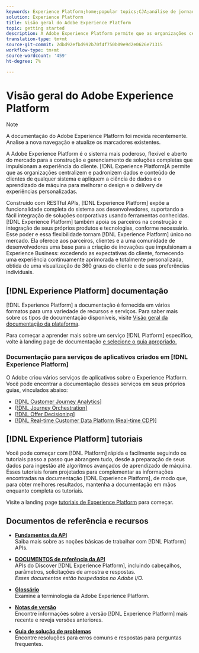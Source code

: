 ```yaml
---
keywords: Experience Platform;home;popular topics;CJA;análise de jornada;análise de jornada do cliente;orquestração de campanha;orquestração;jornada do cliente;jornada;orquestração de jornada;capacidade;região
solution: Experience Platform
title: Visão geral do Adobe Experience Platform
topic: getting started
description: A Adobe Experience Platform permite que as organizações centralizem e padronizem os dados do cliente antes de aplicar a ciência de dados e o aprendizado de máquina para melhorar drasticamente o design e o delivery de experiências ricas e personalizadas.
translation-type: tm+mt
source-git-commit: 2dbd92efbd992b70f4f750b09e9d2e0626e71315
workflow-type: tm+mt
source-wordcount: '459'
ht-degree: 7%

---
```



# Visão geral do Adobe Experience Platform

>[!NOTE]
>
>A documentação do Adobe Experience Platform foi movida recentemente. Analise a nova navegação e atualize os marcadores existentes.

A Adobe Experience Platform é o sistema mais poderoso, flexível e aberto do mercado para a construção e gerenciamento de soluções completas que impulsionam a experiência do cliente. [!DNL Experience Platform]A permite que as organizações centralizem e padronizem dados e conteúdo de clientes de qualquer sistema e apliquem a ciência de dados e o aprendizado de máquina para melhorar o design e o delivery de experiências personalizadas.

Construído com RESTful APIs, [!DNL Experience Platform] expõe a funcionalidade completa do sistema aos desenvolvedores, suportando a fácil integração de soluções corporativas usando ferramentas conhecidas. [!DNL Experience Platform] também apoia os parceiros na construção e integração de seus próprios produtos e tecnologias, conforme necessário. Esse poder e essa flexibilidade tornam [!DNL Experience Platform] único no mercado. Ela oferece aos parceiros, clientes e a uma comunidade de desenvolvedores uma base para a criação de inovações que impulsionam a Experience Business: excedendo as expectativas do cliente, fornecendo uma experiência continuamente aprimorada e totalmente personalizada, obtida de uma visualização de 360 graus do cliente e de suas preferências individuais.

## [!DNL Experience Platform] documentação

[!DNL Experience Platform] a documentação é fornecida em vários formatos para uma variedade de recursos e serviços. Para saber mais sobre os tipos de documentação disponíveis, visite [Visão geral da documentação da plataforma](documentation/overview.md).

Para começar a aprender mais sobre um serviço [!DNL Platform] específico, volte à landing page de documentação [e selecione o guia apropriado.](https://experienceleague.adobe.com/docs/experience-platform.html)

### Documentação para serviços de aplicativos criados em [!DNL Experience Platform]

O Adobe criou vários serviços de aplicativos sobre o Experience Platform. Você pode encontrar a documentação desses serviços em seus próprios guias, vinculados abaixo:

* [[!DNL Customer Journey Analytics]](https://experienceleague.adobe.com/docs/customer-journey-analytics.html)
* [[!DNL Journey Orchestration]](https://experienceleague.adobe.com/docs/journey-orchestration.html)
* [[!DNL Offer Decisioning]](https://experienceleague.adobe.com/docs/offer-decisioning.html)
* [[!DNL Real-time Customer Data Platform (Real-time CDP)]](../rtcdp/overview.md)

## [!DNL Experience Platform] tutoriais

Você pode começar com [!DNL Platform] rápida e facilmente seguindo os tutoriais passo a passo que abrangem tudo, desde a preparação de seus dados para ingestão até algoritmos avançados de aprendizado de máquina. Esses tutoriais foram projetados para complementar as informações encontradas na documentação [!DNL Experience Platform], de modo que, para obter melhores resultados, mantenha a documentação em mãos enquanto completa os tutoriais.

Visite a landing page [tutoriais de Experience Platform](https://www.adobe.com/go/platform-tutorials-home-en) para começar.

## Documentos de referência e recursos

* [**Fundamentos da API**](api-fundamentals.md)\
   Saiba mais sobre as noções básicas de trabalhar com [!DNL Platform] APIs.

* [**DOCUMENTOS de referência da API**](https://www.adobe.com/go/platform-api-reference-en)\
   APIs do Discover [!DNL Experience Platform], incluindo cabeçalhos, parâmetros, solicitações de amostra e respostas.<br/>*Esses documentos estão hospedados no Adobe I/O.*

* [**Glossário**](glossary.md)\
   Examine a terminologia da Adobe Experience Platform.

* [**Notas de versão**](https://www.adobe.com/go/platform-release-notes.en)\
   Encontre informações sobre a versão [!DNL Experience Platform] mais recente e reveja versões anteriores.

* [**Guia de solução de problemas**](troubleshooting.md)\
   Encontre resoluções para erros comuns e respostas para perguntas frequentes.